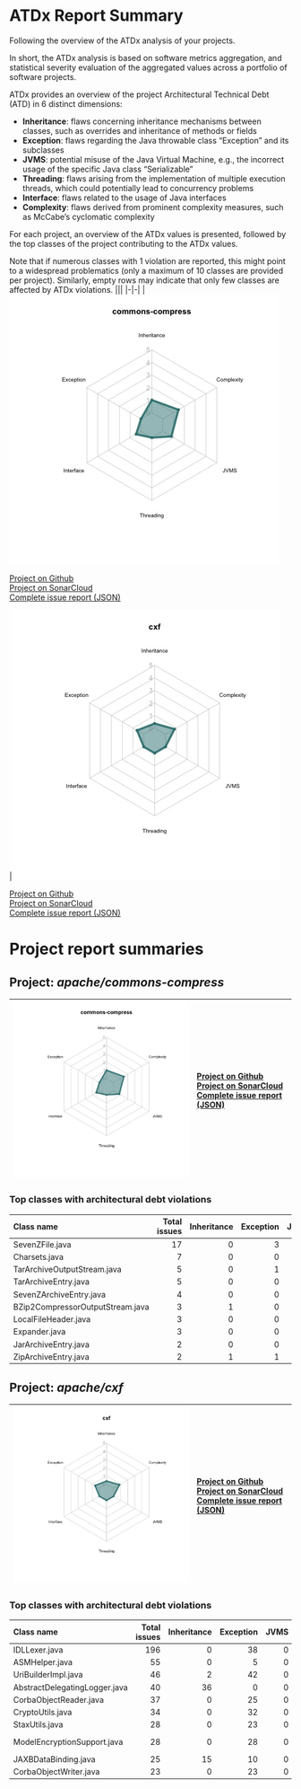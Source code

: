 # ATDx Report Summary
Following the overview of the ATDx analysis of your projects.

In short, the ATDx analysis is based on software metrics aggregation, and statistical severity evaluation of the aggregated values across a portfolio of software projects.

ATDx provides an overview of the project Architectural Technical Debt (ATD) in 6 distinct dimensions:
* **Inheritance**: flaws concerning inheritance mechanisms between classes, such as overrides and inheritance of methods or fields
* **Exception**: flaws regarding the Java throwable class “Exception” and its subclasses
* **JVMS**: potential misuse of the Java Virtual Machine, e.g., the incorrect usage of the specific Java class “Serializable”
* **Threading**: flaws arising from the implementation of multiple execution threads, which could potentially lead to concurrency problems
* **Interface**: flaws related to the usage of Java interfaces
* **Complexity**: flaws derived from prominent complexity measures, such as McCabe’s cyclomatic complexity

For each project, an overview of the ATDx values is presented, followed by the top classes of the project contributing to the ATDx values.

Note that if numerous classes with 1 violation are reported, this might point to a widespread problematics (only a maximum of 10 classes are provided per project). Similarly, empty rows may indicate that only few classes are affected by ATDx violations.
|||
|-|-|
|<img src="https://github.com/robertoverdecchia/ATDx_report_sandbox/blob/master/plots/commons-compress.jpg"/> <p style="text-align:left">[Project on Github](https://github.com/apache/commons-compress) <br> [Project on SonarCloud ](https://sonarcloud.io/dashboard?id=commons-compress) <br> [Complete issue report (JSON)](https://github.com/robertoverdecchia/ATDx_report_sandbox/blob/master/jsons/commons-compress.json)</p>|<img src="https://github.com/robertoverdecchia/ATDx_report_sandbox/blob/master/plots/cxf.jpg"/> <p style="text-align:left">[Project on Github](https://github.com/apache/cxf) <br> [Project on SonarCloud ](https://sonarcloud.io/dashboard?id=cxf) <br> [Complete issue report (JSON)](https://github.com/robertoverdecchia/ATDx_report_sandbox/blob/master/jsons/cxf.json)</p>
# Project report summaries
## Project: _apache/commons-compress_
|<img src="https://github.com/robertoverdecchia/ATDx_report_sandbox/blob/master/plots/commons-compress.jpg"/>|<p style="text-align:left">[Project on Github](https://github.com/apache/commons-compress) <br> [Project on SonarCloud ](https://sonarcloud.io/dashboard?id=commons-compress) <br> [Complete issue report (JSON)](https://github.com/robertoverdecchia/ATDx_report_sandbox/blob/master/jsons/commons-compress.json)</p>
|-|-|
### Top classes with architectural debt violations
| Class name                       |   Total issues |   Inheritance |   Exception |   JVMS |   Interface |   Threading |   Complexity | Fully qualified class name                                                                   |
|:---------------------------------|---------------:|--------------:|------------:|-------:|------------:|------------:|-------------:|:---------------------------------------------------------------------------------------------|
| SevenZFile.java                  |             17 |             0 |           3 |      0 |           3 |           0 |           11 | src/main/java/org/apache/commons/compress/archivers/sevenz/SevenZFile.java                   |
| Charsets.java                    |              7 |             0 |           0 |      0 |           7 |           0 |            0 | src/main/java/org/apache/commons/compress/utils/Charsets.java                                |
| TarArchiveOutputStream.java      |              5 |             0 |           1 |      0 |           4 |           0 |            0 | src/main/java/org/apache/commons/compress/archivers/tar/TarArchiveOutputStream.java          |
| TarArchiveEntry.java             |              5 |             0 |           0 |      0 |           2 |           0 |            3 | src/main/java/org/apache/commons/compress/archivers/tar/TarArchiveEntry.java                 |
| SevenZArchiveEntry.java          |              4 |             0 |           0 |      0 |           4 |           0 |            0 | src/main/java/org/apache/commons/compress/archivers/sevenz/SevenZArchiveEntry.java           |
| BZip2CompressorOutputStream.java |              3 |             1 |           0 |      0 |           0 |           0 |            2 | src/main/java/org/apache/commons/compress/compressors/bzip2/BZip2CompressorOutputStream.java |
| LocalFileHeader.java             |              3 |             0 |           0 |      0 |           3 |           0 |            0 | src/main/java/org/apache/commons/compress/archivers/arj/LocalFileHeader.java                 |
| Expander.java                    |              3 |             0 |           0 |      0 |           3 |           0 |            0 | src/main/java/org/apache/commons/compress/archivers/examples/Expander.java                   |
| JarArchiveEntry.java             |              2 |             0 |           0 |      0 |           2 |           0 |            0 | src/main/java/org/apache/commons/compress/archivers/jar/JarArchiveEntry.java                 |
| ZipArchiveEntry.java             |              2 |             1 |           1 |      0 |           0 |           0 |            0 | src/main/java/org/apache/commons/compress/archivers/zip/ZipArchiveEntry.java                 |

## Project: _apache/cxf_
|<img src="https://github.com/robertoverdecchia/ATDx_report_sandbox/blob/master/plots/cxf.jpg"/>|<p style="text-align:left">[Project on Github](https://github.com/apache/cxf) <br> [Project on SonarCloud ](https://sonarcloud.io/dashboard?id=cxf) <br> [Complete issue report (JSON)](https://github.com/robertoverdecchia/ATDx_report_sandbox/blob/master/jsons/cxf.json)</p>
|-|-|
### Top classes with architectural debt violations
| Class name                    |   Total issues |   Inheritance |   Exception |   JVMS |   Interface |   Threading |   Complexity | Fully qualified class name                                                                                                  |
|:------------------------------|---------------:|--------------:|------------:|-------:|------------:|------------:|-------------:|:----------------------------------------------------------------------------------------------------------------------------|
| IDLLexer.java                 |            196 |             0 |          38 |      0 |           0 |           0 |          158 | tools/corba/src/main/generated/org/apache/cxf/tools/corba/processors/idl/IDLLexer.java                                      |
| ASMHelper.java                |             55 |             0 |           5 |      0 |          50 |           0 |            0 | core/src/main/java/org/apache/cxf/common/util/ASMHelper.java                                                                |
| UriBuilderImpl.java           |             46 |             2 |          42 |      0 |           2 |           0 |            0 | rt/frontend/jaxrs/src/main/java/org/apache/cxf/jaxrs/impl/UriBuilderImpl.java                                               |
| AbstractDelegatingLogger.java |             40 |            36 |           0 |      0 |           4 |           0 |            0 | core/src/main/java/org/apache/cxf/common/logging/AbstractDelegatingLogger.java                                              |
| CorbaObjectReader.java        |             37 |             0 |          25 |      0 |           0 |           0 |           12 | rt/bindings/corba/src/main/java/org/apache/cxf/binding/corba/runtime/CorbaObjectReader.java                                 |
| CryptoUtils.java              |             34 |             0 |          32 |      0 |           2 |           0 |            0 | rt/security/src/main/java/org/apache/cxf/rt/security/crypto/CryptoUtils.java                                                |
| StaxUtils.java                |             28 |             0 |          23 |      0 |           1 |           0 |            4 | core/src/main/java/org/apache/cxf/staxutils/StaxUtils.java                                                                  |
| ModelEncryptionSupport.java   |             28 |             0 |          28 |      0 |           0 |           0 |            0 | rt/rs/security/oauth-parent/oauth2/src/main/java/org/apache/cxf/rs/security/oauth2/utils/crypto/ModelEncryptionSupport.java |
| JAXBDataBinding.java          |             25 |            15 |          10 |      0 |           0 |           0 |            0 | tools/wsdlto/databinding/jaxb/src/main/java/org/apache/cxf/tools/wsdlto/databinding/jaxb/JAXBDataBinding.java               |
| CorbaObjectWriter.java        |             23 |             0 |          23 |      0 |           0 |           0 |            0 | rt/bindings/corba/src/main/java/org/apache/cxf/binding/corba/runtime/CorbaObjectWriter.java                                 |

